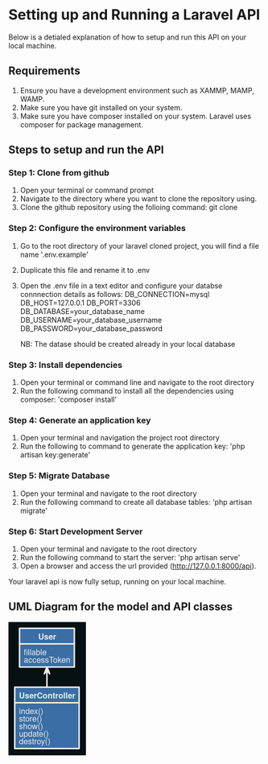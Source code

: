 # Setting up and Running a Laravel API
Below is a detialed explanation of how to setup and run this API on your local machine.

## Requirements
1. Ensure you have a development environment such as XAMMP, MAMP, WAMP.
2. Make sure you have git installed on your system.
3. Make sure you have composer installed on your system. Laravel uses composer for package management.

## Steps to setup and run the API
### Step 1: Clone from github
1. Open your terminal or command prompt
2. Navigate to the directory where you want to clone the repository using.
3. Clone the github repository using the folloing command: git clone <repository-url>

### Step 2: Configure the environment variables
1. Go to the root directory of your laravel cloned project, you will find a file name '.env.example'
2. Duplicate this file and rename it to .env
3. Open the .env file in a text editor and configure your databse connnection details as follows:
    DB_CONNECTION=mysql
    DB_HOST=127.0.0.1
    DB_PORT=3306
    DB_DATABASE=your_database_name
    DB_USERNAME=your_database_username
    DB_PASSWORD=your_database_password

    NB: The datase should be created already in your local database

### Step 3: Install dependencies
1. Open your terminal or command line and navigate to the root directory
2. Run the following command to install all the dependencies using composer:  'composer install'

### Step 4: Generate an application key
1. Open your terminal and navigation the project root directory
2. Run the following to command to generate the application key: 'php artisan key:generate'

### Step 5: Migrate Database
1. Open your terminal and navigate to the root directory
2. Run the following command to create all database tables: 'php artisan migrate'

### Step 6: Start Development Server
1. Open your terminal and navigate to the root directory
2. Run the following command to start the server: 'php artisan serve'
3. Open a browser and access the url provided (http://127.0.0.1:8000/api).

Your laravel api is now fully setup, running on your local machine.

## UML Diagram for the model and API classes
![Alt text](public/uml-diagram.png)
